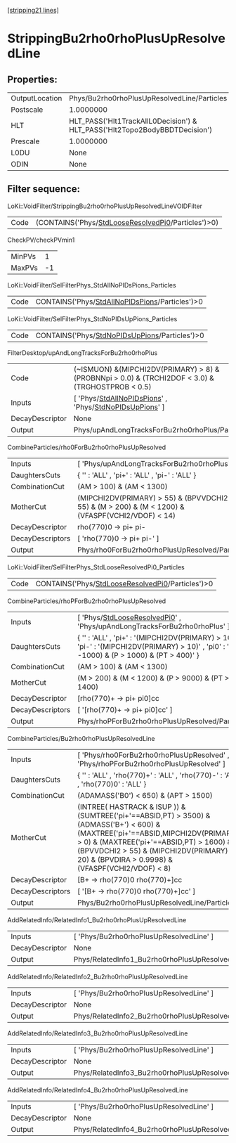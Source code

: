 [[stripping21 lines]](./stripping21-index)

# StrippingBu2rho0rhoPlusUpResolvedLine

## Properties:

|                |                                                                            |
|----------------|----------------------------------------------------------------------------|
| OutputLocation | Phys/Bu2rho0rhoPlusUpResolvedLine/Particles                                |
| Postscale      | 1.0000000                                                                  |
| HLT            | HLT_PASS('Hlt1TrackAllL0Decision') & HLT_PASS('Hlt2Topo2BodyBBDTDecision') |
| Prescale       | 1.0000000                                                                  |
| L0DU           | None                                                                       |
| ODIN           | None                                                                       |

## Filter sequence:

LoKi::VoidFilter/StrippingBu2rho0rhoPlusUpResolvedLineVOIDFilter

|      |                                                                                                          |
|------|----------------------------------------------------------------------------------------------------------|
| Code | (CONTAINS('Phys/[StdLooseResolvedPi0](./stripping21-commonparticles-stdlooseresolvedpi0)/Particles')\>0) |

CheckPV/checkPVmin1

|        |     |
|--------|-----|
| MinPVs | 1   |
| MaxPVs | -1  |

LoKi::VoidFilter/SelFilterPhys_StdAllNoPIDsPions_Particles

|      |                                                                                                    |
|------|----------------------------------------------------------------------------------------------------|
| Code | CONTAINS('Phys/[StdAllNoPIDsPions](./stripping21-commonparticles-stdallnopidspions)/Particles')\>0 |

LoKi::VoidFilter/SelFilterPhys_StdNoPIDsUpPions_Particles

|      |                                                                                                  |
|------|--------------------------------------------------------------------------------------------------|
| Code | CONTAINS('Phys/[StdNoPIDsUpPions](./stripping21-commonparticles-stdnopidsuppions)/Particles')\>0 |

FilterDesktop/upAndLongTracksForBu2rho0rhoPlus

|                 |                                                                                                                                                               |
|-----------------|---------------------------------------------------------------------------------------------------------------------------------------------------------------|
| Code            | (~ISMUON) &(MIPCHI2DV(PRIMARY) \> 8) & (PROBNNpi \> 0.0) & (TRCHI2DOF \< 3.0) & (TRGHOSTPROB \< 0.5)                                                          |
| Inputs          | [ 'Phys/[StdAllNoPIDsPions](./stripping21-commonparticles-stdallnopidspions)' , 'Phys/[StdNoPIDsUpPions](./stripping21-commonparticles-stdnopidsuppions)' ] |
| DecayDescriptor | None                                                                                                                                                          |
| Output          | Phys/upAndLongTracksForBu2rho0rhoPlus/Particles                                                                                                               |

CombineParticles/rho0ForBu2rho0rhoPlusUpResolved

|                  |                                                                                                        |
|------------------|--------------------------------------------------------------------------------------------------------|
| Inputs           | [ 'Phys/upAndLongTracksForBu2rho0rhoPlus' ]                                                          |
| DaughtersCuts    | { '' : 'ALL' , 'pi+' : 'ALL' , 'pi-' : 'ALL' }                                                         |
| CombinationCut   | (AM \> 100) & (AM \< 1300)                                                                             |
| MotherCut        | (MIPCHI2DV(PRIMARY) \> 55) & (BPVVDCHI2 \> 55) & (M \> 200) & (M \< 1200) & (VFASPF(VCHI2/VDOF) \< 14) |
| DecayDescriptor  | rho(770)0 -\> pi+ pi-                                                                                  |
| DecayDescriptors | [ 'rho(770)0 -\> pi+ pi-' ]                                                                          |
| Output           | Phys/rho0ForBu2rho0rhoPlusUpResolved/Particles                                                         |

LoKi::VoidFilter/SelFilterPhys_StdLooseResolvedPi0_Particles

|      |                                                                                                        |
|------|--------------------------------------------------------------------------------------------------------|
| Code | CONTAINS('Phys/[StdLooseResolvedPi0](./stripping21-commonparticles-stdlooseresolvedpi0)/Particles')\>0 |

CombineParticles/rhoPForBu2rho0rhoPlusUpResolved

|                  |                                                                                                                                                    |
|------------------|----------------------------------------------------------------------------------------------------------------------------------------------------|
| Inputs           | [ 'Phys/[StdLooseResolvedPi0](./stripping21-commonparticles-stdlooseresolvedpi0)' , 'Phys/upAndLongTracksForBu2rho0rhoPlus' ]                    |
| DaughtersCuts    | { '' : 'ALL' , 'pi+' : '(MIPCHI2DV(PRIMARY) \> 10)' , 'pi-' : '(MIPCHI2DV(PRIMARY) \> 10)' , 'pi0' : '(CL \> -1000) & (P \> 1000) & (PT \> 400)' } |
| CombinationCut   | (AM \> 100) & (AM \< 1300)                                                                                                                         |
| MotherCut        | (M \> 200) & (M \< 1200) & (P \> 9000) & (PT \> 1400)                                                                                              |
| DecayDescriptor  | [rho(770)+ -\> pi+ pi0]cc                                                                                                                        |
| DecayDescriptors | [ '[rho(770)+ -\> pi+ pi0]cc' ]                                                                                                                |
| Output           | Phys/rhoPForBu2rho0rhoPlusUpResolved/Particles                                                                                                     |

CombineParticles/Bu2rho0rhoPlusUpResolvedLine

|                  |                                                                                                                                                                                                                                                                                    |
|------------------|------------------------------------------------------------------------------------------------------------------------------------------------------------------------------------------------------------------------------------------------------------------------------------|
| Inputs           | [ 'Phys/rho0ForBu2rho0rhoPlusUpResolved' , 'Phys/rhoPForBu2rho0rhoPlusUpResolved' ]                                                                                                                                                                                              |
| DaughtersCuts    | { '' : 'ALL' , 'rho(770)+' : 'ALL' , 'rho(770)-' : 'ALL' , 'rho(770)0' : 'ALL' }                                                                                                                                                                                                   |
| CombinationCut   | (ADAMASS('B0') \< 650) & (APT \> 1500)                                                                                                                                                                                                                                             |
| MotherCut        | (INTREE( HASTRACK & ISUP )) & (SUMTREE('pi+'==ABSID,PT) \> 3500) & (ADMASS('B+') \< 600) & (MAXTREE('pi+'==ABSID,MIPCHI2DV(PRIMARY)) \> 0) & (MAXTREE('pi+'==ABSID,PT) \> 1600) & (BPVVDCHI2 \> 55) & (MIPCHI2DV(PRIMARY) \< 20) & (BPVDIRA \> 0.9998) & (VFASPF(VCHI2/VDOF) \< 8) |
| DecayDescriptor  | [B+ -\> rho(770)0 rho(770)+]cc                                                                                                                                                                                                                                                   |
| DecayDescriptors | [ '[B+ -\> rho(770)0 rho(770)+]cc' ]                                                                                                                                                                                                                                           |
| Output           | Phys/Bu2rho0rhoPlusUpResolvedLine/Particles                                                                                                                                                                                                                                        |

AddRelatedInfo/RelatedInfo1_Bu2rho0rhoPlusUpResolvedLine

|                 |                                                          |
|-----------------|----------------------------------------------------------|
| Inputs          | [ 'Phys/Bu2rho0rhoPlusUpResolvedLine' ]                |
| DecayDescriptor | None                                                     |
| Output          | Phys/RelatedInfo1_Bu2rho0rhoPlusUpResolvedLine/Particles |

AddRelatedInfo/RelatedInfo2_Bu2rho0rhoPlusUpResolvedLine

|                 |                                                          |
|-----------------|----------------------------------------------------------|
| Inputs          | [ 'Phys/Bu2rho0rhoPlusUpResolvedLine' ]                |
| DecayDescriptor | None                                                     |
| Output          | Phys/RelatedInfo2_Bu2rho0rhoPlusUpResolvedLine/Particles |

AddRelatedInfo/RelatedInfo3_Bu2rho0rhoPlusUpResolvedLine

|                 |                                                          |
|-----------------|----------------------------------------------------------|
| Inputs          | [ 'Phys/Bu2rho0rhoPlusUpResolvedLine' ]                |
| DecayDescriptor | None                                                     |
| Output          | Phys/RelatedInfo3_Bu2rho0rhoPlusUpResolvedLine/Particles |

AddRelatedInfo/RelatedInfo4_Bu2rho0rhoPlusUpResolvedLine

|                 |                                                          |
|-----------------|----------------------------------------------------------|
| Inputs          | [ 'Phys/Bu2rho0rhoPlusUpResolvedLine' ]                |
| DecayDescriptor | None                                                     |
| Output          | Phys/RelatedInfo4_Bu2rho0rhoPlusUpResolvedLine/Particles |
